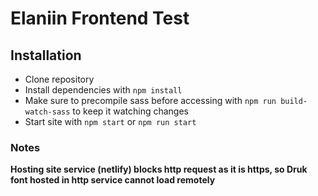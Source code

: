 # Elaniin Frontend Test

## Installation

- Clone repository
- Install dependencies with `npm install`
- Make sure to precompile sass before accessing with `npm run build-watch-sass` to keep it watching changes
- Start site with `npm start` or `npm run start`

### Notes
**Hosting site service (netlify) blocks http request as it is https, so Druk font hosted in http service cannot load remotely**
